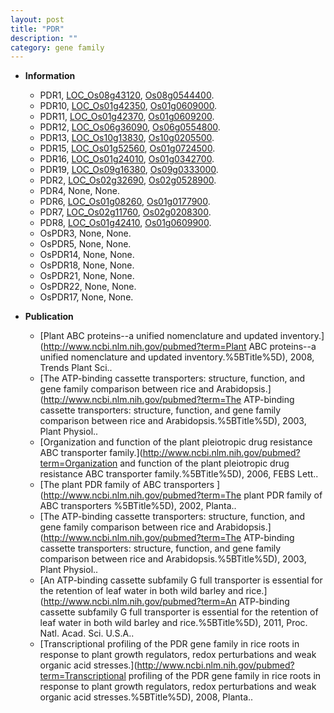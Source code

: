 ```yaml
---
layout: post
title: "PDR"
description: ""
category: gene family
---
```


* **Information**  
    + PDR1, [LOC_Os08g43120](http://rice.uga.edu/cgi-bin/ORF_infopage.cgi?orf=LOC_Os08g43120), [Os08g0544400](https://rapdb.dna.affrc.go.jp/locus/?name=Os08g0544400).
    + PDR10, [LOC_Os01g42350](http://rice.uga.edu/cgi-bin/ORF_infopage.cgi?orf=LOC_Os01g42350), [Os01g0609000](https://rapdb.dna.affrc.go.jp/locus/?name=Os01g0609000).
    + PDR11, [LOC_Os01g42370](http://rice.uga.edu/cgi-bin/ORF_infopage.cgi?orf=LOC_Os01g42370), [Os01g0609200](https://rapdb.dna.affrc.go.jp/locus/?name=Os01g0609200).
    + PDR12, [LOC_Os06g36090](http://rice.uga.edu/cgi-bin/ORF_infopage.cgi?orf=LOC_Os06g36090), [Os06g0554800](https://rapdb.dna.affrc.go.jp/locus/?name=Os06g0554800).
    + PDR13, [LOC_Os10g13830](http://rice.uga.edu/cgi-bin/ORF_infopage.cgi?orf=LOC_Os10g13830), [Os10g0205500](https://rapdb.dna.affrc.go.jp/locus/?name=Os10g0205500).
    + PDR15, [LOC_Os01g52560](http://rice.uga.edu/cgi-bin/ORF_infopage.cgi?orf=LOC_Os01g52560), [Os01g0724500](https://rapdb.dna.affrc.go.jp/locus/?name=Os01g0724500).
    + PDR16, [LOC_Os01g24010](http://rice.uga.edu/cgi-bin/ORF_infopage.cgi?orf=LOC_Os01g24010), [Os01g0342700](https://rapdb.dna.affrc.go.jp/locus/?name=Os01g0342700).
    + PDR19, [LOC_Os09g16380](http://rice.uga.edu/cgi-bin/ORF_infopage.cgi?orf=LOC_Os09g16380), [Os09g0333000](https://rapdb.dna.affrc.go.jp/locus/?name=Os09g0333000).
    + PDR2, [LOC_Os02g32690](http://rice.uga.edu/cgi-bin/ORF_infopage.cgi?orf=LOC_Os02g32690), [Os02g0528900](https://rapdb.dna.affrc.go.jp/locus/?name=Os02g0528900).
    + PDR4, None, None.
    + PDR6, [LOC_Os01g08260](http://rice.uga.edu/cgi-bin/ORF_infopage.cgi?orf=LOC_Os01g08260), [Os01g0177900](https://rapdb.dna.affrc.go.jp/locus/?name=Os01g0177900).
    + PDR7, [LOC_Os02g11760](http://rice.uga.edu/cgi-bin/ORF_infopage.cgi?orf=LOC_Os02g11760), [Os02g0208300](https://rapdb.dna.affrc.go.jp/locus/?name=Os02g0208300).
    + PDR8, [LOC_Os01g42410](http://rice.uga.edu/cgi-bin/ORF_infopage.cgi?orf=LOC_Os01g42410), [Os01g0609900](https://rapdb.dna.affrc.go.jp/locus/?name=Os01g0609900).
    + OsPDR3, None, None.
    + OsPDR5, None, None.
    + OsPDR14, None, None.
    + OsPDR18, None, None.
    + OsPDR21, None, None.
    + OsPDR22, None, None.
    + OsPDR17, None, None.

* **Publication**  
    + [Plant ABC proteins--a unified nomenclature and updated inventory.](http://www.ncbi.nlm.nih.gov/pubmed?term=Plant ABC proteins--a unified nomenclature and updated inventory.%5BTitle%5D), 2008, Trends Plant Sci..
    + [The ATP-binding cassette transporters: structure, function, and gene family comparison between rice and Arabidopsis.](http://www.ncbi.nlm.nih.gov/pubmed?term=The ATP-binding cassette transporters: structure, function, and gene family comparison between rice and Arabidopsis.%5BTitle%5D), 2003, Plant Physiol..
    + [Organization and function of the plant pleiotropic drug resistance ABC transporter family.](http://www.ncbi.nlm.nih.gov/pubmed?term=Organization and function of the plant pleiotropic drug resistance ABC transporter family.%5BTitle%5D), 2006, FEBS Lett..
    + [The plant PDR family of ABC transporters ](http://www.ncbi.nlm.nih.gov/pubmed?term=The plant PDR family of ABC transporters %5BTitle%5D), 2002, Planta..
    + [The ATP-binding cassette transporters: structure, function, and gene family comparison between rice and Arabidopsis.](http://www.ncbi.nlm.nih.gov/pubmed?term=The ATP-binding cassette transporters: structure, function, and gene family comparison between rice and Arabidopsis.%5BTitle%5D), 2003, Plant Physiol..
    + [An ATP-binding cassette subfamily G full transporter is essential for the retention of leaf water in both wild barley and rice.](http://www.ncbi.nlm.nih.gov/pubmed?term=An ATP-binding cassette subfamily G full transporter is essential for the retention of leaf water in both wild barley and rice.%5BTitle%5D), 2011, Proc. Natl. Acad. Sci. U.S.A..
    + [Transcriptional profiling of the PDR gene family in rice roots in response to plant growth regulators, redox perturbations and weak organic acid stresses.](http://www.ncbi.nlm.nih.gov/pubmed?term=Transcriptional profiling of the PDR gene family in rice roots in response to plant growth regulators, redox perturbations and weak organic acid stresses.%5BTitle%5D), 2008, Planta..


